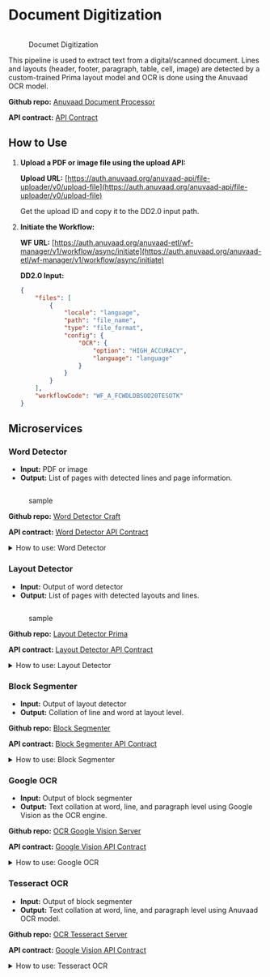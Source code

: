 # Document Digitization

<figure><img src="https://lh7-us.googleusercontent.com/docsz/AD_4nXdLr95e_bBkqYMvWo8RyV2_NMgNTCwC17gLh4a_MPNCyEsF7xQ0fKVDvhqsCS6ZIVc6Q08iY6fC-nD2YHTR8DARlAQzBNJrey4MtdWnAj8IE96ahZKSeARgg8ZtglkRiHfmlOEIqpkUIibBNdzxwyaOR-so?key=JvwCIxJ4D3_YxZg0iSqTdA" alt=""><figcaption><p>Documet Digitization</p></figcaption></figure>

This pipeline is used to extract text from a digital/scanned document. Lines and layouts (header, footer, paragraph, table, cell, image) are detected by a custom-trained Prima layout model and OCR is done using the Anuvaad OCR model.

**Github repo:** [Anuvaad Document Processor](https://github.com/project-anuvaad/anuvaad/tree/develop/anuvaad-etl/anuvaad-extractor/document-processor)

**API contract:** [API Contract](https://github.com/project-anuvaad/anuvaad/blob/develop/anuvaad-etl/anuvaad-extractor/document-processor/ocr/ocr-tesseract-server/doc/google-vision-api-contract.yml)

## How to Use

1.  **Upload a PDF or image file using the upload API:**

    **Upload URL:** [https://auth.anuvaad.org/anuvaad-api/file-uploader/v0/upload-file](https://auth.anuvaad.org/anuvaad-api/file-uploader/v0/upload-file)

    Get the upload ID and copy it to the DD2.0 input path.
2.  **Initiate the Workflow:**

    **WF URL:** [https://auth.anuvaad.org/anuvaad-etl/wf-manager/v1/workflow/async/initiate](https://auth.anuvaad.org/anuvaad-etl/wf-manager/v1/workflow/async/initiate)

    **DD2.0 Input:**

    ```json
    {
        "files": [
            {
                "locale": "language",
                "path": "file_name",
                "type": "file_format",
                "config": {
                    "OCR": {
                        "option": "HIGH_ACCURACY",
                        "language": "language"
                    }
                }
            }
        ],
        "workflowCode": "WF_A_FCWDLDBSOD20TESOTK"
    }
    ```

## Microservices

### Word Detector

* **Input:** PDF or image
* **Output:** List of pages with detected lines and page information.

<figure><img src="https://lh7-us.googleusercontent.com/docsz/AD_4nXekE4Zz0G__TeyG_JG67w98bDuNVsIcHDaVCTKD3jgTE-E7BiKg5gMUWaad5kfk8H7yGkqZGoeKQPa7smrDIQ-MnhB1Mnb8A4WAWAK3VmO6zhvXpzZspRqwLSdHZNHXF4r3cfaT9jcuoNGUV7zrtC5-hoaj?key=JvwCIxJ4D3_YxZg0iSqTdA" alt=""><figcaption><p>sample</p></figcaption></figure>

**Github repo:** [Word Detector Craft](https://github.com/project-anuvaad/anuvaad/tree/develop/anuvaad-etl/anuvaad-extractor/document-processor/word-detector/craft)

**API contract:** [Word Detector API Contract](https://github.com/project-anuvaad/anuvaad/blob/develop/anuvaad-etl/anuvaad-extractor/document-processor/word-detector/craft/doc/word-detector-craft-api-contract.yml)

<details>

<summary>How to use: Word Detector</summary>

1.  **Upload a PDF or image file using the upload API:**

    **Upload URL:** [https://auth.anuvaad.org/anuvaad-api/file-uploader/v0/upload-file](https://auth.anuvaad.org/anuvaad-api/file-uploader/v0/upload-file)
2.  **Initiate the Word Detector Workflow:**

    **WF URL:** [https://auth.anuvaad.org/anuvaad-etl/wf-manager/v1/workflow/async/initiate](https://auth.anuvaad.org/anuvaad-etl/wf-manager/v1/workflow/async/initiate)

    **Word Detector Input:**

    ```json
    {
        "files": [
            {
                "locale": "language",
                "path": "file_name",
                "type": "file_format",
                "config": {
                    "OCR": {
                        "option": "HIGH_ACCURACY",
                        "language": "language"
                    }
                }
            }
        ],
        "workflowCode": "WF_A_WD"
    }
    ```

</details>

### Layout Detector

* **Input:** Output of word detector
* **Output:** List of pages with detected layouts and lines.

<figure><img src="https://lh7-us.googleusercontent.com/docsz/AD_4nXcpfqBrfX8OiFT1mghhzudtUBBADa-kEgPrnQeXIMmKskaurmUZq6MNW_Sw-srnupPjHC1ss22dP9hllflBneXcFp_NE5raHaGbpjWAMBG3MPfwNg_jFVhx7lo8xeY8v507Mh26RqnbAGUWZrTR4WWRKnHx?key=JvwCIxJ4D3_YxZg0iSqTdA" alt=""><figcaption><p>sample</p></figcaption></figure>

**Github repo:** [Layout Detector Prima](https://github.com/project-anuvaad/anuvaad/tree/develop/anuvaad-etl/anuvaad-extractor/document-processor/layout-detector/prima)

**API contract:** [Layout Detector API Contract](https://github.com/project-anuvaad/anuvaad/blob/develop/anuvaad-etl/anuvaad-extractor/document-processor/layout-detector/prima/doc/page-layout-prima-api-contract.yml)

<details>

<summary>How to use: Layout Detector</summary>

1. **Input JSON file of the word detector as an input path.**
2.  **Initiate the Layout Detector Workflow:**

    **WF URL:** [https://auth.anuvaad.org/anuvaad-etl/wf-manager/v1/workflow/async/initiate](https://auth.anuvaad.org/anuvaad-etl/wf-manager/v1/workflow/async/initiate)

    **Layout Detector Input:**

    ```json
    {
        "files": [
            {
                "locale": "language",
                "path": "word_detector_output",
                "type": "json",
                "config": {
                    "OCR": {
                        "option": "HIGH_ACCURACY",
                        "language": "language"
                    }
                }
            }
        ],
        "workflowCode": "WF_A_LD"
    }
    ```

</details>

### Block Segmenter

* **Input:** Output of layout detector
* **Output:** Collation of line and word at layout level.

**Github repo:** [Block Segmenter](https://github.com/project-anuvaad/anuvaad/tree/develop/anuvaad-etl/anuvaad-extractor/document-processor/block-segmenter)

**API contract:** [Block Segmenter API Contract](https://github.com/project-anuvaad/anuvaad/blob/develop/anuvaad-etl/anuvaad-extractor/document-processor/block-segmenter/docs/block-sementer-api-contract.yml)

<details>

<summary>How to use: Block Segmenter</summary>

1. **Input JSON file of the layout detector as an input path.**
2.  **Initiate the Block Segmenter Workflow:**

    **WF URL:** [https://auth.anuvaad.org/anuvaad-etl/wf-manager/v1/workflow/async/initiate](https://auth.anuvaad.org/anuvaad-etl/wf-manager/v1/workflow/async/initiate)

    **Block Segmenter Input:**

    ```json
    {
        "files": [
            {
                "locale": "language",
                "path": "layout_detector_output",
                "type": "json",
                "config": {
                    "OCR": {
                        "option": "HIGH_ACCURACY",
                        "language": "language"
                    }
                }
            }
        ],
        "workflowCode": "WF_A_BS"
    }
    ```

</details>

### Google OCR

* **Input:** Output of block segmenter
* **Output:** Text collation at word, line, and paragraph level using Google Vision as the OCR engine.

**Github repo:** [OCR Google Vision Server](https://github.com/project-anuvaad/anuvaad/tree/develop/anuvaad-etl/anuvaad-extractor/document-processor/ocr/ocr-gv-server)

**API contract:** [Google Vision API Contract](https://github.com/project-anuvaad/anuvaad/blob/develop/anuvaad-etl/anuvaad-extractor/document-processor/ocr/ocr-gv-server/doc/google-vision-api-contract.yml)

<details>

<summary>How to use: Google OCR</summary>

1. **Input JSON file of the block segmenter as an input path.**
2.  **Initiate the Google OCR Workflow:**

    **WF URL:** [https://auth.anuvaad.org/anuvaad-etl/wf-manager/v1/workflow/async/initiate](https://auth.anuvaad.org/anuvaad-etl/wf-manager/v1/workflow/async/initiate)

    **Google OCR Input:**

    ```json
    {
        "files": [
            {
                "locale": "language",
                "path": "block_segmenter_output",
                "type": "json",
                "config": {
                    "OCR": {
                        "option": "HIGH_ACCURACY",
                        "language": "language"
                    }
                }
            }
        ],
        "workflowCode": "WF_A_OTES"
    }
    ```

</details>

### Tesseract OCR

* **Input:** Output of block segmenter
* **Output:** Text collation at word, line, and paragraph level using Anuvaad OCR model.

**Github repo:** [OCR Tesseract Server](https://github.com/project-anuvaad/anuvaad/tree/develop/anuvaad-etl/anuvaad-extractor/document-processor/ocr/ocr-tesseract-server)

**API contract:** [Google Vision API Contract](https://github.com/project-anuvaad/anuvaad/blob/develop/anuvaad-etl/anuvaad-extractor/document-processor/ocr/ocr-tesseract-server/doc/google-vision-api-contract.yml)

<details>

<summary>How to use: Tesseract OCR</summary>

1. **Input JSON file of the block segmenter as an input path.**
2.  **Initiate the Tesseract OCR Workflow:**

    **WF URL:** [https://auth.anuvaad.org/anuvaad-etl/wf-manager/v1/workflow/async/initiate](https://auth.anuvaad.org/anuvaad-etl/wf-manager/v1/workflow/async/initiate)

    **Tesseract OCR Input:**

    ```json
    {
        "files": [
            {
                "locale": "language",
                "path": "block_segmenter_output",
                "type": "json",
                "config": {
                    "OCR": {
                        "option": "HIGH_ACCURACY",
                        "language": "language"
                    }
                }
            }
        ],
        "workflowCode": "WF_A_OD20TES"
    }
    ```

</details>
